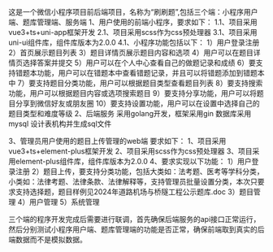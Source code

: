 这是一个微信小程序项目前后端项目，名称为“刷刷题”,包括三个端：小程序用户端、题库管理端、服务端
1、用户使用的前端小程序，要求如下：
1.1、项目采用vue3+ts+uni-app框架开发
2.1、项目采用scss作为css预处理器
3.1、项目采用uni-ui组件库，组件库版本为2.0.0
4.1、小程序功能包括以下：
    1）用户登录注册
    2）首页展示题目列表
    3）题目详情页展示题目内容和选项
    4）用户可以在题目详情页选择答案并提交
    5）用户可以在个人中心查看自己的做题记录和成绩
    6）要支持错题本功能，用户可以在错题本中查看错题记录，并且可以将错题添加到错题本中
    7）要支持题目分类功能，用户可以根据题目类型查看题目列表
    8）要支持搜索功能，用户可以根据题目内容或选项搜索题目
    9）要支持分享功能，用户可以将题目分享到微信好友或朋友圈
    10）要支持设置功能，用户可以在设置中选择自己的题目类型和难度等级
2、后端服务
采用golang开发，框架采用gin
数据库采用mysql
设计表机构并生成sql文件

3、管理员用户使用的题目上传管理的web端
要求如下：
1、项目采用vue3+ts+element-plus框架开发
2、项目采用scss作为css预处理器
3、项目采用element-plus组件库，组件库版本为2.0.0
4、要求实现以下功能：
    1）用户登录注册
    2）题目上传，要支持分类功能，包括大类如：法考题、医考等学科分类，小类如：法律考题、法律条款、法律解释等，支持管理员批量设置分类，本次只要求支持选择题，题目样例见2024年道路机场与桥隧工程公示题库.doc
    3）题目管理
    4）用户管理
    5）系统管理

三个端的程序开发完成后需要进行联调，首先确保后端服务的api接口正常运行，然后分别测试小程序用户端、题库管理端的功能是否正常，确保前端取到真实的后端数据而不是模拟数据。



